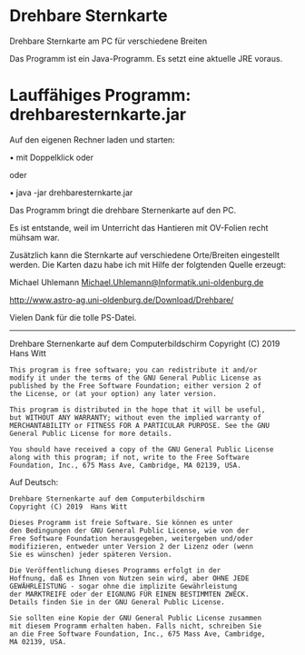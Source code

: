 # Drehbare Sternkarte
Drehbare Sternkarte am PC für verschiedene Breiten

Das Programm ist ein Java-Programm. Es setzt eine aktuelle JRE voraus.

# Lauffähiges Programm: drehbaresternkarte.jar
Auf den eigenen Rechner laden und starten:

• mit Doppelklick oder

oder

• java -jar drehbaresternkarte.jar 

Das Programm bringt die drehbare Sternenkarte auf den PC.

Es ist entstande, weil im Unterricht das Hantieren mit OV-Folien recht mühsam war.

Zusätzlich kann die Sternkarte auf verschiedene Orte/Breiten eingestellt werden.
Die Karten dazu habe ich mit Hilfe der folgtenden Quelle erzeugt:

Michael Uhlemann <Michael.Uhlemann@Informatik.uni-oldenburg.de>

http://www.astro-ag.uni-oldenburg.de/Download/Drehbare/

Vielen Dank für die tolle PS-Datei.

*************************************************************************************************

Drehbare Sternenkarte auf dem Computerbildschirm
    Copyright (C) 2019  Hans Witt

    This program is free software; you can redistribute it and/or
    modify it under the terms of the GNU General Public License as
    published by the Free Software Foundation; either version 2 of
    the License, or (at your option) any later version.

    This program is distributed in the hope that it will be useful,
    but WITHOUT ANY WARRANTY; without even the implied warranty of
    MERCHANTABILITY or FITNESS FOR A PARTICULAR PURPOSE. See the GNU
    General Public License for more details.

    You should have received a copy of the GNU General Public License
    along with this program; if not, write to the Free Software
    Foundation, Inc., 675 Mass Ave, Cambridge, MA 02139, USA.
  

Auf Deutsch:

 
    Drehbare Sternenkarte auf dem Computerbildschirm
    Copyright (C) 2019  Hans Witt

    Dieses Programm ist freie Software. Sie können es unter
    den Bedingungen der GNU General Public License, wie von der
    Free Software Foundation herausgegeben, weitergeben und/oder
    modifizieren, entweder unter Version 2 der Lizenz oder (wenn
    Sie es wünschen) jeder späteren Version.

    Die Veröffentlichung dieses Programms erfolgt in der
    Hoffnung, daß es Ihnen von Nutzen sein wird, aber OHNE JEDE
    GEWÄHRLEISTUNG - sogar ohne die implizite Gewährleistung
    der MARKTREIFE oder der EIGNUNG FÜR EINEN BESTIMMTEN ZWECK.
    Details finden Sie in der GNU General Public License.

    Sie sollten eine Kopie der GNU General Public License zusammen
    mit diesem Programm erhalten haben. Falls nicht, schreiben Sie
    an die Free Software Foundation, Inc., 675 Mass Ave, Cambridge,
    MA 02139, USA.
  